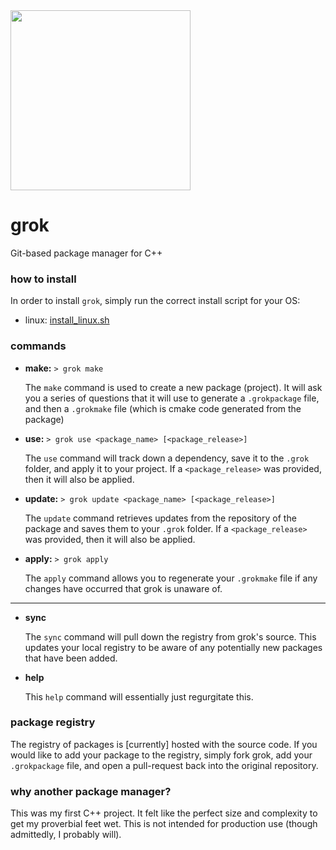 <img src=https://i.imgur.com/yv6bndF.png width=288/>

# grok
Git-based package manager for C++

### how to install
In order to install `grok`, simply run the correct install script for your OS:

- linux: [install_linux.sh](https://github.com/fyrware/grok/blob/master/scripts/install_linux.sh)

### commands

- **make:** `> grok make`

  The `make` command is used to create a new package (project). It will ask you a series of questions that it will use 
  to generate a `.grokpackage` file, and then a `.grokmake` file (which is cmake code generated from the package)
  
- **use:** `> grok use <package_name> [<package_release>]`

  The `use` command will track down a dependency, save it to the `.grok` folder, and apply it to your project. If a 
  `<package_release>` was provided, then it will also be applied.

- **update:** `> grok update <package_name> [<package_release>]`

  The `update` command retrieves updates from the repository of the package and saves them to your `.grok` folder. If a 
  `<package_release>` was provided, then it will also be applied.

- **apply:** `> grok apply`

  The `apply` command allows you to regenerate your `.grokmake` file if any changes have occurred that grok is unaware 
  of.

---

- **sync**

  The `sync` command will pull down the registry from grok's source. This updates your local registry to be aware of any 
  potentially new packages that have been added.

- **help**

  This `help` command will essentially just regurgitate this.
  
### package registry
The registry of packages is [currently] hosted with the source code. If you would like to add your package to the 
registry, simply fork grok, add your `.grokpackage` file, and open a pull-request back into the original repository.

### why another package manager?
This was my first C++ project. It felt like the perfect size and complexity to get my proverbial feet wet. This is not 
intended for production use (though admittedly, I probably will).